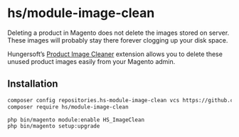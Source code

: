 # hs/module-image-clean

Deleting a product in Magento does not delete the images stored on server. These images will probably stay there forever clogging up your disk space.

Hungersoft’s [Product Image Cleaner](https://www.hungersoft.com/p/magento2-unused-product-image-cleaner) extension allows you to delete these unused product images easily from your Magento admin.

## Installation

```sh
composer config repositories.hs-module-image-clean vcs https://github.com/hungersoft/module-image-clean.git
composer require hs/module-image-clean

php bin/magento module:enable HS_ImageClean
php bin/magento setup:upgrade
```
